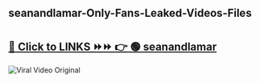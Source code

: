 
 ## seanandlamar-Only-Fans-Leaked-Videos-Files

# <h2><a href="https://mediaupload.pro?seanandlamar">🔗 Click to LINKS ⏩⏩ 👉 🟢 seanandlamar </a></h2>

<a href="https://mediaupload.pro?seanandlamar" rel="nofollow" data-target="animated-image.originalLink"><img src="https://i.ibb.co.com/xMMVF88/686577567.gif" alt="Viral Video Original" style="max-width: 100%; display: inline-block;" data-target="animated-image.originalImage"></a>